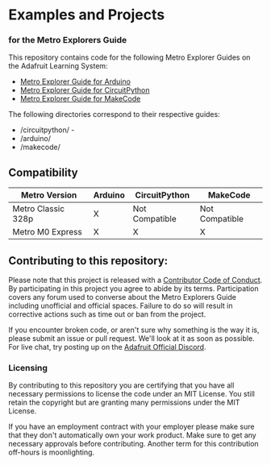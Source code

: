 # Examples and Projects

### for the Metro Explorers Guide


This repository contains code for the following Metro Explorer Guides on the Adafruit Learning System:

 * [Metro Explorer Guide for Arduino](https://learn.adafruit.com/experimenters-guide-for-metro/intro)
 * [Metro Explorer Guide for CircuitPython](https://learn.adafruit.com/experimenters-guide-for-metro-express)
 * [Metro Explorer Guide for MakeCode](https://learn.adafruit.com/metro-express-experimenters-guide-with-makecode/)


The following directories correspond to their respective guides:

* /circuitpython/ -
* /arduino/
* /makecode/


## Compatibility
<!-- START METRO COMPATABILITY TABLE -->

| Metro Version      	| Arduino 	| CircuitPython  	| MakeCode       	|
|--------------------	|---------	|----------------	|----------------	|
| Metro Classic 328p 	| X       	| Not Compatible 	| Not Compatible 	|
| Metro M0 Express   	| X       	| X              	| X              	|

<!-- END METRO COMPATABILITY TABLE -->



## Contributing to this repository:

Please note that this project is released with a
[Contributor Code of Conduct](https://github.com/adafruit/circuitpython/blob/master/CODE_OF_CONDUCT.md).
By participating in this project you agree to abide by its terms. Participation
covers any forum used to converse about the Metro Explorers Guide including unofficial and official spaces. Failure to do
so will result in corrective actions such as time out or ban from the project.

If you encounter broken code, or aren't sure why something is the way it is, please submit an issue or pull request. We'll look at it as soon as possible. For live chat, try posting up on the [Adafruit Official Discord](https://discord.gg/adafruit).


### Licensing
By contributing to this repository you are certifying that you have all necessary
permissions to license the code under an MIT License. You still retain the
copyright but are granting many permissions under the MIT License.

If you have an employment contract with your employer please make sure that they
don't automatically own your work product. Make sure to get any necessary approvals
before contributing. Another term for this contribution off-hours is moonlighting.
